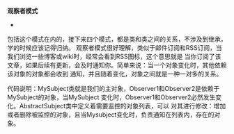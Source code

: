 **观察者模式**

-

包括这个模式在内的，接下来四个模式，都是类和类之间的关系，不涉及到继承，学的时候应该记得归纳。
观察者模式很好理解，类似于邮件订阅和RSS订阅，当我们浏览一些博客或wiki时，经常会看到RSS图标，这个意思就是
当你订阅了该文章，如果后续有更新，会及时通知你。简单来说：当一个对象变化时，其他依赖该对象的对象都会收到
通知，并且随着变化，对象之间就是一种一对多的关系。


代码说明：MySubject类就是我们的主对象，Observer1和Observer2是依赖于MySubject的对象，当MySubject
变化时，Observer1和Observer2必然发生变化。AbstractSubject类中定义着需要监控的对象列表，可以
对其进行修改：增加或者删除被监控的对象，且当Mysubject变化时，负责通知在列表内，存在的对象。




















